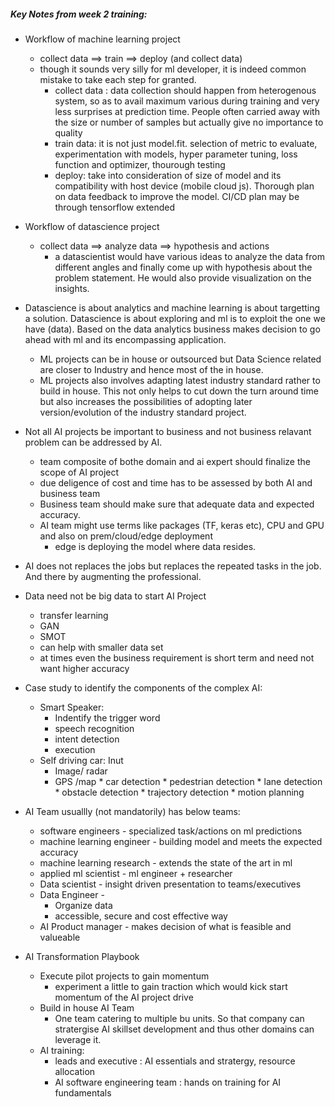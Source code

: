 ##### Key Notes from week 2 training:
* Workflow of machine learning project  
    * collect data ==> train ==> deploy (and collect data)
    * though it sounds very silly for ml developer, it is indeed common mistake to take each step for granted.
        * collect data : data collection should happen from heterogenous system, so as to avail maximum various during training and very less surprises at prediction time. People often carried away with the size or number of samples but actually give no importance to quality
        * train data: it is not just model.fit. selection of metric to evaluate, experimentation with models, hyper parameter tuning, loss function and optimizer, thourough testing
        * deploy: take into consideration of size of model and its compatibility with host device (mobile cloud js). Thorough plan on data feedback to improve the model. CI/CD plan may be through tensorflow extended
        

* Workflow of datascience project
   * collect data ==> analyze data ==> hypothesis and actions
      * a datascientist would have various ideas to analyze the data from different angles and finally come up with hypothesis about the problem statement. He would also provide visualization on the insights.

* Datascience is about analytics and machine learning is about targetting a solution. Datascience is about exploring and ml is to exploit the one we have (data). Based on the data analytics business makes decision to go ahead with ml and its encompassing application.
   * ML projects can be in house or outsourced but Data Science related are closer to Industry and hence most of the in house.
   * ML projects also involves adapting latest industry standard rather to build in house. This not only helps to cut down the turn around time but also increases the possibilities of adopting later version/evolution of the industry standard project.


* Not all AI projects be important to business and not business relavant problem can be addressed by AI.
   * team composite of bothe domain and ai expert should finalize the scope of AI project
   * due deligence of cost and time has to be assessed by both AI and business team
   * Business team should make sure that adequate data and expected accuracy.
   * AI team might use terms like packages (TF, keras etc), CPU and GPU and also on prem/cloud/edge deployment
      * edge is deploying the model where data resides.
* AI does not replaces the jobs but replaces the repeated tasks in the job. And there by augmenting the professional.
   

* Data need not be big data to start AI Project
   * transfer learning
   * GAN
   * SMOT 
   * can help with smaller data set
   * at times even the business requirement is short term and need not want higher accuracy 

* Case study to identify the components of the complex AI:
   * Smart Speaker: 
      * Indentify the trigger word
      * speech recognition
      * intent detection
      * execution
   * Self driving car:
      Inut
      * Image/ radar
      * GPS /map
            * car detection
            * pedestrian detection
            * lane detection
            * obstacle detection
            * trajectory detection
               * motion planning
* AI Team usuallly (not mandatorily) has below teams:
   * software engineers - specialized task/actions on ml predictions
   * machine learning engineer - building model and meets the expected accuracy
   * machine learning research - extends the state of the art in ml
   * applied ml scientist -  ml engineer + researcher
   * Data scientist - insight driven presentation to teams/executives
   * Data Engineer - 
      - Organize data
      - accessible, secure and cost effective way
   * AI Product manager - makes decision of what is feasible and valueable

* AI Transformation Playbook
   * Execute pilot projects to gain momentum
      * experiment a little to gain traction which would kick start momentum of the AI project drive
   * Build in house AI Team
      * One team catering to multiple bu units. So that company can stratergise AI skillset development and thus other domains can leverage it.
   * AI training:
      * leads and executive : AI essentials and stratergy, resource allocation 
      * AI software engineering team :  hands on training for AI fundamentals 
      
